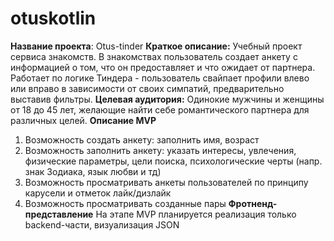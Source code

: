 # otuskotlin
**Название проекта**:
Otus-tinder
**Краткое описание:**
Учебный проект сервиса знакомств.
В знакомствах пользователь создает анкету с информацией о том, что он предоставляет и что ожидает от партнера.
Работает по логике Тиндера - пользователь свайпает профили влево или вправо в зависимости от своих симпатий,
предварительно выставив фильтры.
**Целевая аудитория:**
Одинокие мужчины и женщины от 18 до 45 лет, желающие найти себе романтического партнера для различных целей.
**Описание MVP**
1. Возможность создать анкету: заполнить имя, возраст
2. Возможность заполнить анкету: указать интересы, увлечения, физические параметры, цели поиска, психологические черты
   (напр. знак Зодиака, язык любви и тд)
4. Возможность просматривать анкеты пользователей по принципу карусели и отметок лайк/дизлайк
5. Возможность просматривать созданные пары
**Фротненд-представление**
На этапе MVP планируется реализация только backend-части, визуализация JSON
